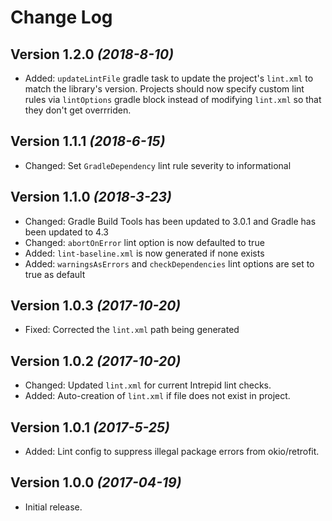 Change Log
==========
Version 1.2.0 *(2018-8-10)*
----------------------------
*  Added: `updateLintFile` gradle task to update the project's `lint.xml` to match the library's version. Projects should now specify custom lint rules via `lintOptions` gradle block instead of modifying `lint.xml` so that they don't get overrriden.

Version 1.1.1 *(2018-6-15)*
----------------------------
* Changed: Set `GradleDependency` lint rule severity to informational

Version 1.1.0 *(2018-3-23)*
----------------------------
* Changed: Gradle Build Tools has been updated to 3.0.1 and Gradle has been updated to 4.3
* Changed: `abortOnError` lint option is now defaulted to true
* Added: `lint-baseline.xml` is now generated if none exists
* Added: `warningsAsErrors` and `checkDependencies` lint options are set to true as default

Version 1.0.3 *(2017-10-20)*
----------------------------
* Fixed: Corrected the `lint.xml` path being generated

Version 1.0.2 *(2017-10-20)*
----------------------------
* Changed: Updated `lint.xml` for current Intrepid lint checks.
* Added: Auto-creation of `lint.xml` if file does not exist in project.

Version 1.0.1 *(2017-5-25)*
----------------------------
* Added: Lint config to suppress illegal package errors from okio/retrofit.

Version 1.0.0 *(2017-04-19)*
----------------------------
* Initial release.
